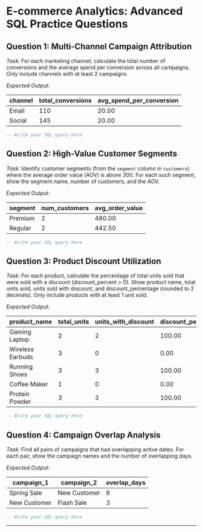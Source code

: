 # E-commerce Analytics: Advanced SQL Practice Questions

## Question 1: Multi-Channel Campaign Attribution
*Task:* For each marketing channel, calculate the total number of conversions and the average spend per conversion across all campaigns. Only include channels with at least 2 campaigns.

*Expected Output:*

| channel | total_conversions | avg_spend_per_conversion |
|---------|-------------------|-------------------------|
| Email   | 110               | 20.00                   |
| Social  | 145               | 20.00                   |

```sql
-- Write your SQL query here
```

## Question 2: High-Value Customer Segments
*Task:* Identify customer segments (from the `segment` column in `customers`) where the average order value (AOV) is above 300. For each such segment, show the segment name, number of customers, and the AOV.

*Expected Output:*

| segment | num_customers | avg_order_value |
| ------- | ------------- | --------------- |
| Premium | 2             | 480.00          |
| Regular | 2             | 442.50          |

```sql
-- Write your SQL query here
```

## Question 3: Product Discount Utilization
*Task:* For each product, calculate the percentage of total units sold that were sold with a discount (discount_percent > 0). Show product name, total units sold, units sold with discount, and discount_percentage (rounded to 2 decimals). Only include products with at least 1 unit sold.

*Expected Output:*

| product_name     | total_units | units_with_discount | discount_percentage |
| ---------------- | ----------- | ------------------- | ------------------- |
| Gaming Laptop    | 2           | 2                   | 100.00              |
| Wireless Earbuds | 3           | 0                   | 0.00                |
| Running Shoes    | 3           | 3                   | 100.00              |
| Coffee Maker     | 1           | 0                   | 0.00                |
| Protein Powder   | 3           | 3                   | 100.00              |

```sql
-- Write your SQL query here
```

## Question 4: Campaign Overlap Analysis
*Task:* Find all pairs of campaigns that had overlapping active dates. For each pair, show the campaign names and the number of overlapping days.

*Expected Output:*

| campaign_1    | campaign_2    | overlap_days |
|---------------|---------------|--------------|
| Spring Sale   | New Customer  | 6            |
| New Customer  | Flash Sale    | 3            |

```sql
-- Write your SQL query here
```


---
